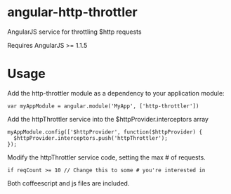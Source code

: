 angular-http-throttler
======================

AngularJS service for throttling $http requests

Requires AngularJS >= 1.1.5

# Usage

Add the http-throttler module as a dependency to your application module:
    
    var myAppModule = angular.module('MyApp', ['http-throttler'])
    
Add the httpThrottler service into the $httpProvider.interceptors array

    myAppModule.config(['$httpProvider', function($httpProvider) {
      $httpProvider.interceptors.push('httpThrottler');
    });

Modify the httpThrottler service code, setting the max # of requests.

    if reqCount >= 10 // Change this to some # you're interested in
    
Both coffeescript and js files are included.
